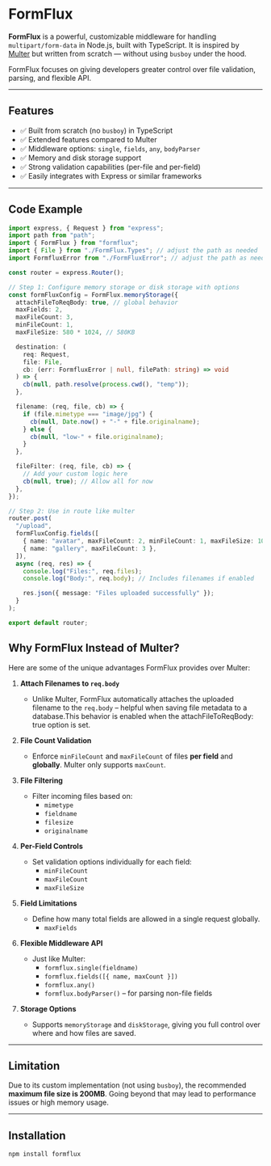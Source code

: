 # FormFlux

**FormFlux** is a powerful, customizable middleware for handling `multipart/form-data` in Node.js, built with TypeScript. It is inspired by [Multer](https://github.com/expressjs/multer) but written from scratch — without using `busboy` under the hood.

FormFlux focuses on giving developers greater control over file validation, parsing, and flexible API.

---

## Features

- ✅ Built from scratch (no `busboy`) in TypeScript
- ✅ Extended features compared to Multer
- ✅ Middleware options: `single`, `fields`, `any`, `bodyParser`
- ✅ Memory and disk storage support
- ✅ Strong validation capabilities (per-file and per-field)
- ✅ Easily integrates with Express or similar frameworks

---

## Code Example

```ts
import express, { Request } from "express";
import path from "path";
import { FormFlux } from "formflux";
import { File } from "./FormFlux.Types"; // adjust the path as needed
import FormfluxError from "./FormFluxError"; // adjust the path as needed

const router = express.Router();

// Step 1: Configure memory storage or disk storage with options
const formFluxConfig = FormFlux.memoryStorage({
  attachFileToReqBody: true, // global behavior
  maxFields: 2,
  maxFileCount: 3,
  minFileCount: 1,
  maxFileSize: 580 * 1024, // 580KB

  destination: (
    req: Request,
    file: File,
    cb: (err: FormfluxError | null, filePath: string) => void
  ) => {
    cb(null, path.resolve(process.cwd(), "temp"));
  },

  filename: (req, file, cb) => {
    if (file.mimetype === "image/jpg") {
      cb(null, Date.now() + "-" + file.originalname);
    } else {
      cb(null, "low-" + file.originalname);
    }
  },

  fileFilter: (req, file, cb) => {
    // Add your custom logic here
    cb(null, true); // Allow all for now
  },
});

// Step 2: Use in route like multer
router.post(
  "/upload",
  formFluxConfig.fields([
    { name: "avatar", maxFileCount: 2, minFileCount: 1, maxFileSize: 100 * 1024 },
    { name: "gallery", maxFileCount: 3 },
  ]),
  async (req, res) => {
    console.log("Files:", req.files);
    console.log("Body:", req.body); // Includes filenames if enabled

    res.json({ message: "Files uploaded successfully" });
  }
);

export default router;
```

## Why FormFlux Instead of Multer?

Here are some of the unique advantages FormFlux provides over Multer:

1. **Attach Filenames to `req.body`**
   - Unlike Multer, FormFlux automatically attaches the uploaded filename to the `req.body` – helpful when saving file metadata to a database.This behavior is enabled when the attachFileToReqBody: true option is set.

2. **File Count Validation**
   - Enforce `minFileCount` and `maxFileCount` of files **per field** and **globally**. Multer only supports `maxCount`.

3. **File Filtering**
   - Filter incoming files based on:
     - `mimetype`
     - `fieldname`
     - `filesize`
     - `originalname`

4. **Per-Field Controls**
   - Set validation options individually for each field:
     - `minFileCount`
     - `maxFileCount`
     - `maxFileSize`

5. **Field Limitations**
   - Define how many total fields are allowed in a single request globally.
      - `maxFields`

6. **Flexible Middleware API**
   - Just like Multer:
     - `formflux.single(fieldname)`
     - `formflux.fields([{ name, maxCount }])`
     - `formflux.any()`
     - `formflux.bodyParser()` – for parsing non-file fields

7. **Storage Options**
   - Supports `memoryStorage` and `diskStorage`, giving you full control over where and how files are saved.

---

## Limitation

Due to its custom implementation (not using `busboy`), the recommended **maximum file size is 200MB**. Going beyond that may lead to performance issues or high memory usage.

---

## Installation

```bash
npm install formflux
